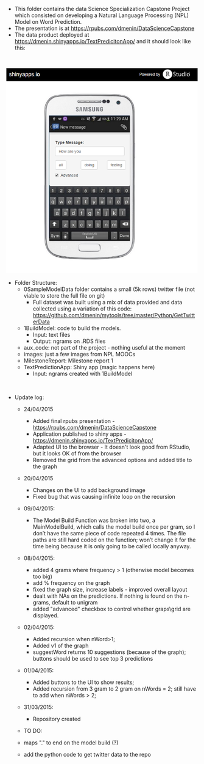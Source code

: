 * This folder contains the data Science Specialization Capstone Project which consisted on developing a Natural Language Processing (NPL) Model on Word Prediction.
* The presentation is at https://rpubs.com/dmenin/DataScienceCapstone
* The data product deployed at https://dmenin.shinyapps.io/TextPredicitonApp/ and it should look like this:
<br>









![](Miscellaneous//projectimg.png)

* Folder Structure:
  * 0SampleModelData folder contains a small (5k rows) twitter file (not viable to store the full file on git)
     * Full dataset was built using a mix of data provided and data collected using a variation of this code: https://github.com/dmenin/mytools/tree/master/Python/GetTwitterData
  * 1BuildModel: code to build the models.
	  * Input: text files
	  * Output: ngrams on .RDS files  
  * aux_code: not part of the project - nothing useful at the moment	
  * images: just a few images from NPL MOOCs
  * MilestoneReport: Milestone report 1
  * TextPredictionApp: Shiny app (magic happens here)
	 * Input: ngrams created with 1BuildModel
	
<br>

* Update log:
	* 24/04/2015
		* Added final rpubs presentation - https://rpubs.com/dmenin/DataScienceCapstone
		* Application published to shiny apps - https://dmenin.shinyapps.io/TextPredicitonApp/
		* Adapted UI to the browser - It doesn't look good from RStudio, but it looks OK of from the browser
		* Removed the grid from the advanced options and added title to the graph
		
	* 20/04/2015
		* Changes on the UI to add background image
		* Fixed bug that was causing infinite loop on the recursion
		
	* 09/04/2015:
		* The Model Build Function was broken into two, a MainModelBuild, which calls the model build once per gram, so I don’t have the same piece of code repeated 4 times. The file paths are still hard coded on the function; won’t change it for the time being because it is only going to be called locally anyway.

	* 08/04/2015:
		* added 4 grams where frequency > 1 (otherwise model becomes too big)
		* add % frequency on the graph
		* fixed the graph size, increase labels  - improved overall layout
		* dealt with NAs on the predictions. If nothing is found on the n-grams, default to unigram
		* added "advanced" checkbox to control whether graps\grid are displayed.
		
	* 02/04/2015:
		* Added recursion when nWord>1; 
		* Added v1 of the graph
		* suggestWord returns 10 suggestions (because of the graph); buttons should be used to see top 3 predictions
		
	* 01/04/2015:
		* Added buttons to the UI to show results; 
		* Added recursion from 3 gram to 2 gram on nWords = 2; still have to add when nWords > 2;
	* 31/03/2015:		
		* Repository created
		
	* TO DO:
	* maps "." to end on the model build (?)
	* add the python code to get twitter data to the repo





<style type="text/css">
.table {

    width: 700px

}
</style>